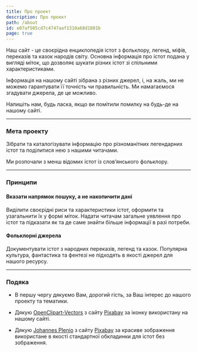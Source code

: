 ```yaml
---
title: Про проект
description: Про проект
path: /about
id: e07af505cd7c4747aaf1310a68d1801b
page: true
---
```


Наш сайт - це своєрідна енциклопедія істот з фольклору, легенд, міфів, переказів та казок народів світу. Основна інформація про істот подана у вигляді міток, що дозволяє шукати різних істот зі спільними характеристиками.

Інформація на нашому сайті зібрана з різних джерел, і, на жаль, ми не можемо гарантувати її точність чи правильність. Ми намагаємося згадувати джерела, де це можливо.

Напишіть нам, будь ласка, якщо ви помітили помилку на будь-де на нашому сайті.

---

### Мета проекту

Зібрати та каталогізувати інформацію про різноманітних легендарних істот та поділитися нею з нашими читачами.

Ми розпочали з менш відомих істот із слов’янського фольклору.

---

### Принципи

#### Вказати напрямок пошуку, а не накопичити дані

Виділити своєрідні риси та характеристики істот, оформити та узагальнити їх у формі міток. Надати читачам загальне уявлення про істот та підказати як та де саме знайти більше інформації в разі потреби.

#### Фольклорні джерела

Документувати істот з народних переказів, легенд та казок. Популярна культура, фантастика та фентезі не підходять в якості джерел для нашого ресурсу.

---

### Подяка

- В першу чергу дякуємо Вам, дорогий гість, за Ваш інтерес до нашого проекту та тематики.

- Дякую [OpenClipart-Vectors](https://pixabay.com/users/OpenClipart-Vectors-30363/?utm_source=link-attribution&utm_medium=referral&utm_campaign=image&utm_content=1295218) з сайту [Pixabay](https://pixabay.com/?utm_source=link-attribution&utm_medium=referral&utm_campaign=image&utm_content=1295218) за іконку використану на нашому сайті.

- Дякую [Johannes Plenio](https://pixabay.com/users/jplenio-7645255/?utm_source=link-attribution&utm_medium=referral&utm_campaign=image&utm_content=2562083) з сайту [Pixabay](https://pixabay.com/?utm_source=link-attribution&utm_medium=referral&utm_campaign=image&utm_content=2562083) за красиве зображення використане в якості стандартної обкладинки для істот без зображення.
